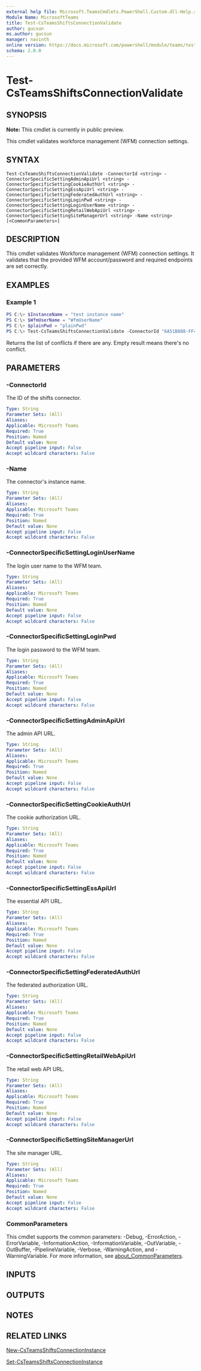 ```yaml
---
external help file: Microsoft.TeamsCmdlets.PowerShell.Custom.dll-Help.xml
Module Name: MicrosoftTeams
title: Test-CsTeamsShiftsConnectionValidate
author: gucsun
ms.author: gucsun
manager: navinth
online version: https://docs.microsoft.com/powershell/module/teams/test-csteamsshiftsconnectionvalidate
schema: 2.0.0
---
```


# Test-CsTeamsShiftsConnectionValidate

## SYNOPSIS

**Note:** This cmdlet is currently in public preview.

This cmdlet validates workforce management (WFM) connection settings.

## SYNTAX

```
Test-CsTeamsShiftsConnectionValidate -ConnectorId <string> -ConnectorSpecificSettingAdminApiUrl <string> -ConnectorSpecificSettingCookieAuthUrl <string> -ConnectorSpecificSettingEssApiUrl <string> -ConnectorSpecificSettingFederatedAuthUrl <string> -ConnectorSpecificSettingLoginPwd <string> -ConnectorSpecificSettingLoginUserName <string> -ConnectorSpecificSettingRetailWebApiUrl <string> -ConnectorSpecificSettingSiteManagerUrl <string> -Name <string> [<CommonParameters>]
```

## DESCRIPTION

This cmdlet validates Workforce management (WFM) connection settings. It validates that the provided WFM account/password and required endpoints are set correctly. 

## EXAMPLES

### Example 1
```powershell
PS C:\> $InstanceName = "test instance name"
PS C:\> $WfmUserName = "WfmUserName"
PS C:\> $plainPwd = "plainPwd"
PS C:\> Test-CsTeamsShiftsConnectionValidate -ConnectorId "6A51B888-FF44-4FEA-82E1-839401E9CD74" -ConnectorSpecificSettingAdminApiUrl "https://nehstdevwfm02.contoso.com/retail/data/wfmadmin/api/v1-beta2" -ConnectorSpecificSettingCookieAuthUrl "https://nehstdevwfm02.contoso.com/retail/data/login" -ConnectorSpecificSettingEssApiUrl "https://nehstdevfas01.contoso.com/retail/data/wfmess/api/v1-beta1" -ConnectorSpecificSettingFederatedAuthUrl "https://nehstdevfas01.contoso.com/retail/data/login" -ConnectorSpecificSettingLoginPwd $plainPwd -ConnectorSpecificSettingLoginUserName $WfmUserName -ConnectorSpecificSettingRetailWebApiUrl "https://nehstdevwfm02.contoso.com/retail/data/retailwebapi/api/v1" -ConnectorSpecificSettingSiteManagerUrl "https://nehstdevfas01.contoso.com/retail/data/wfmsm/api/v1-beta2" -Name $InstanceName
```

Returns the list of conflicts if there are any. Empty result means there's no conflict.

## PARAMETERS

### -ConnectorId

The ID of the shifts connector.

```yaml
Type: String
Parameter Sets: (All)
Aliases:
Applicable: Microsoft Teams
Required: True
Position: Named
Default value: None
Accept pipeline input: False
Accept wildcard characters: False
```

### -Name

The connector's instance name.

```yaml
Type: String
Parameter Sets: (All)
Aliases:
Applicable: Microsoft Teams
Required: True
Position: Named
Default value: None
Accept pipeline input: False
Accept wildcard characters: False
```

### -ConnectorSpecificSettingLoginUserName

The login user name to the WFM team.

```yaml
Type: String
Parameter Sets: (All)
Aliases:
Applicable: Microsoft Teams
Required: True
Position: Named
Default value: None
Accept pipeline input: False
Accept wildcard characters: False
```

### -ConnectorSpecificSettingLoginPwd

The login password to the WFM team.

```yaml
Type: String
Parameter Sets: (All)
Aliases:
Applicable: Microsoft Teams
Required: True
Position: Named
Default value: None
Accept pipeline input: False
Accept wildcard characters: False
```

### -ConnectorSpecificSettingAdminApiUrl

The admin API URL.

```yaml
Type: String
Parameter Sets: (All)
Aliases:
Applicable: Microsoft Teams
Required: True
Position: Named
Default value: None
Accept pipeline input: False
Accept wildcard characters: False
```

### -ConnectorSpecificSettingCookieAuthUrl

The cookie authorization URL.

```yaml
Type: String
Parameter Sets: (All)
Aliases:
Applicable: Microsoft Teams
Required: True
Position: Named
Default value: None
Accept pipeline input: False
Accept wildcard characters: False
```

### -ConnectorSpecificSettingEssApiUrl

The essential API URL.

```yaml
Type: String
Parameter Sets: (All)
Aliases:
Applicable: Microsoft Teams
Required: True
Position: Named
Default value: None
Accept pipeline input: False
Accept wildcard characters: False
```

### -ConnectorSpecificSettingFederatedAuthUrl

The federated authorization URL.

```yaml
Type: String
Parameter Sets: (All)
Aliases:
Applicable: Microsoft Teams
Required: True
Position: Named
Default value: None
Accept pipeline input: False
Accept wildcard characters: False
```

### -ConnectorSpecificSettingRetailWebApiUrl

The retail web API URL.

```yaml
Type: String
Parameter Sets: (All)
Aliases:
Applicable: Microsoft Teams
Required: True
Position: Named
Default value: None
Accept pipeline input: False
Accept wildcard characters: False
```

### -ConnectorSpecificSettingSiteManagerUrl

The site manager URL.

```yaml
Type: String
Parameter Sets: (All)
Aliases:
Applicable: Microsoft Teams
Required: True
Position: Named
Default value: None
Accept pipeline input: False
Accept wildcard characters: False
```

### CommonParameters
This cmdlet supports the common parameters: -Debug, -ErrorAction, -ErrorVariable, -InformationAction, -InformationVariable, -OutVariable, -OutBuffer, -PipelineVariable, -Verbose, -WarningAction, and -WarningVariable. For more information, see [about_CommonParameters](https://go.microsoft.com/fwlink/?LinkID=113216).

## INPUTS

## OUTPUTS

## NOTES

## RELATED LINKS

[New-CsTeamsShiftsConnectionInstance](New-CsTeamsShiftsConnectionInstance.md)

[Set-CsTeamsShiftsConnectionInstance](Set-CsTeamsShiftsConnectionInstance.md)

